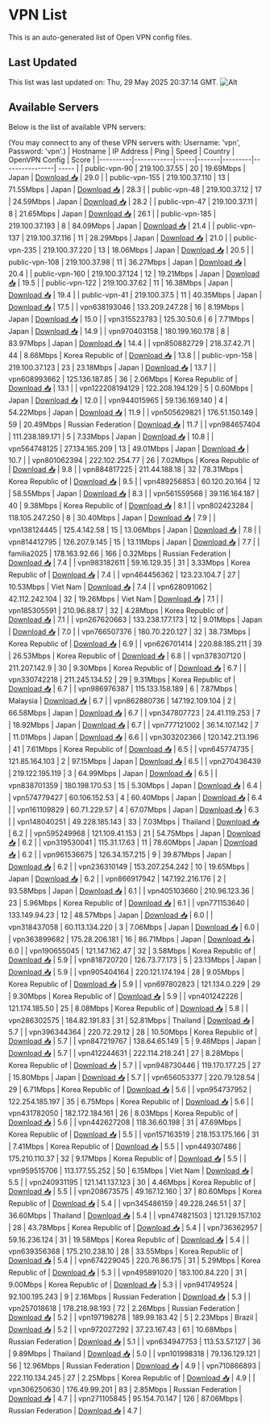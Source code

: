 # VPN List

This is an auto-generated list of Open VPN config files.

## Last Updated

This list was last updated on: Thu, 29 May 2025 20:37:14 GMT.
![Alt](https://repobeats.axiom.co/api/embed/186b98318ef1479477931607c1ad7d823f12451f.svg "Repobeats analytics image")

## Available Servers

Below is the list of available VPN servers:

(You may connect to any of these VPN servers with: Username: 'vpn', Password: 'vpn'.)
| Hostname | IP Address | Ping | Speed | Country | OpenVPN Config | Score |
|----------|------------|------|-------|---------|----------------| ----- |
| public-vpn-90 | 219.100.37.55 | 20 | 19.69Mbps | Japan | [Download 📥](./configs/server_0_JP.ovpn) | 29.0 |
| public-vpn-155 | 219.100.37.110 | 13 | 71.55Mbps | Japan | [Download 📥](./configs/server_1_JP.ovpn) | 28.3 |
| public-vpn-48 | 219.100.37.12 | 17 | 24.59Mbps | Japan | [Download 📥](./configs/server_2_JP.ovpn) | 28.2 |
| public-vpn-47 | 219.100.37.11 | 8 | 21.65Mbps | Japan | [Download 📥](./configs/server_3_JP.ovpn) | 26.1 |
| public-vpn-185 | 219.100.37.193 | 8 | 84.09Mbps | Japan | [Download 📥](./configs/server_4_JP.ovpn) | 21.4 |
| public-vpn-137 | 219.100.37.116 | 11 | 28.29Mbps | Japan | [Download 📥](./configs/server_5_JP.ovpn) | 21.0 |
| public-vpn-235 | 219.100.37.220 | 13 | 18.06Mbps | Japan | [Download 📥](./configs/server_6_JP.ovpn) | 20.5 |
| public-vpn-108 | 219.100.37.98 | 11 | 36.27Mbps | Japan | [Download 📥](./configs/server_7_JP.ovpn) | 20.4 |
| public-vpn-160 | 219.100.37.124 | 12 | 19.21Mbps | Japan | [Download 📥](./configs/server_8_JP.ovpn) | 19.5 |
| public-vpn-122 | 219.100.37.62 | 11 | 16.38Mbps | Japan | [Download 📥](./configs/server_9_JP.ovpn) | 19.4 |
| public-vpn-41 | 219.100.37.5 | 11 | 40.35Mbps | Japan | [Download 📥](./configs/server_10_JP.ovpn) | 17.5 |
| vpn638193046 | 133.209.247.28 | 16 | 8.19Mbps | Japan | [Download 📥](./configs/server_11_JP.ovpn) | 15.0 |
| vpn315523783 | 125.30.50.6 | 6 | 7.71Mbps | Japan | [Download 📥](./configs/server_12_JP.ovpn) | 14.9 |
| vpn970403158 | 180.199.160.178 | 8 | 83.97Mbps | Japan | [Download 📥](./configs/server_13_JP.ovpn) | 14.4 |
| vpn850882729 | 218.37.42.71 | 44 | 8.66Mbps | Korea Republic of | [Download 📥](./configs/server_14_KR.ovpn) | 13.8 |
| public-vpn-158 | 219.100.37.123 | 23 | 23.18Mbps | Japan | [Download 📥](./configs/server_15_JP.ovpn) | 13.7 |
| vpn608993662 | 125.136.187.85 | 36 | 2.06Mbps | Korea Republic of | [Download 📥](./configs/server_16_KR.ovpn) | 13.1 |
| vpn122208194129 | 122.208.194.129 | 5 | 0.60Mbps | Japan | [Download 📥](./configs/server_17_JP.ovpn) | 12.0 |
| vpn944015965 | 59.136.169.140 | 4 | 54.22Mbps | Japan | [Download 📥](./configs/server_18_JP.ovpn) | 11.9 |
| vpn505629821 | 176.51.150.149 | 59 | 20.49Mbps | Russian Federation | [Download 📥](./configs/server_19_RU.ovpn) | 11.7 |
| vpn984657404 | 111.238.189.171 | 5 | 7.33Mbps | Japan | [Download 📥](./configs/server_20_JP.ovpn) | 10.8 |
| vpn564748125 | 27.134.165.209 | 13 | 49.01Mbps | Japan | [Download 📥](./configs/server_21_JP.ovpn) | 10.7 |
| vpn801062394 | 222.102.254.77 | 26 | 7.02Mbps | Korea Republic of | [Download 📥](./configs/server_22_KR.ovpn) | 9.8 |
| vpn884817225 | 211.44.188.18 | 32 | 78.31Mbps | Korea Republic of | [Download 📥](./configs/server_23_KR.ovpn) | 9.5 |
| vpn489256853 | 60.120.20.164 | 12 | 58.55Mbps | Japan | [Download 📥](./configs/server_24_JP.ovpn) | 8.3 |
| vpn561559568 | 39.116.164.187 | 40 | 9.38Mbps | Korea Republic of | [Download 📥](./configs/server_25_KR.ovpn) | 8.1 |
| vpn802423284 | 118.105.247.250 | 8 | 30.40Mbps | Japan | [Download 📥](./configs/server_26_JP.ovpn) | 7.9 |
| vpn138124445 | 125.4.142.58 | 15 | 13.06Mbps | Japan | [Download 📥](./configs/server_27_JP.ovpn) | 7.8 |
| vpn814412795 | 126.207.9.145 | 15 | 13.11Mbps | Japan | [Download 📥](./configs/server_28_JP.ovpn) | 7.7 |
| familia2025 | 178.163.92.66 | 166 | 0.32Mbps | Russian Federation | [Download 📥](./configs/server_29_RU.ovpn) | 7.4 |
| vpn983182611 | 59.16.129.35 | 31 | 3.33Mbps | Korea Republic of | [Download 📥](./configs/server_30_KR.ovpn) | 7.4 |
| vpn464456362 | 123.23.104.7 | 27 | 10.53Mbps | Viet Nam | [Download 📥](./configs/server_31_VN.ovpn) | 7.4 |
| vpn628091062 | 42.112.242.104 | 32 | 19.26Mbps | Viet Nam | [Download 📥](./configs/server_32_VN.ovpn) | 7.1 |
| vpn185305591 | 210.96.88.17 | 32 | 4.28Mbps | Korea Republic of | [Download 📥](./configs/server_33_KR.ovpn) | 7.1 |
| vpn267620663 | 133.238.177.173 | 12 | 9.01Mbps | Japan | [Download 📥](./configs/server_34_JP.ovpn) | 7.0 |
| vpn766507376 | 180.70.220.127 | 32 | 38.73Mbps | Korea Republic of | [Download 📥](./configs/server_35_KR.ovpn) | 6.9 |
| vpn626701414 | 220.88.185.211 | 39 | 26.53Mbps | Korea Republic of | [Download 📥](./configs/server_36_KR.ovpn) | 6.8 |
| vpn378307120 | 211.207.142.9 | 30 | 9.30Mbps | Korea Republic of | [Download 📥](./configs/server_37_KR.ovpn) | 6.7 |
| vpn330742218 | 211.245.134.52 | 29 | 9.31Mbps | Korea Republic of | [Download 📥](./configs/server_38_KR.ovpn) | 6.7 |
| vpn986976387 | 115.133.158.189 | 6 | 7.87Mbps | Malaysia | [Download 📥](./configs/server_39_MY.ovpn) | 6.7 |
| vpn862880736 | 147.192.109.104 | 2 | 66.58Mbps | Japan | [Download 📥](./configs/server_40_JP.ovpn) | 6.7 |
| vpn347807723 | 24.41.119.253 | 7 | 18.92Mbps | Japan | [Download 📥](./configs/server_41_JP.ovpn) | 6.7 |
| vpn777121002 | 36.14.107.142 | 7 | 11.01Mbps | Japan | [Download 📥](./configs/server_42_JP.ovpn) | 6.6 |
| vpn303202366 | 120.142.213.196 | 41 | 7.61Mbps | Korea Republic of | [Download 📥](./configs/server_43_KR.ovpn) | 6.5 |
| vpn645774735 | 121.85.164.103 | 2 | 97.15Mbps | Japan | [Download 📥](./configs/server_44_JP.ovpn) | 6.5 |
| vpn270436439 | 219.122.195.119 | 3 | 64.99Mbps | Japan | [Download 📥](./configs/server_45_JP.ovpn) | 6.5 |
| vpn838701359 | 180.198.170.53 | 15 | 5.30Mbps | Japan | [Download 📥](./configs/server_46_JP.ovpn) | 6.4 |
| vpn574779427 | 60.106.152.53 | 4 | 60.40Mbps | Japan | [Download 📥](./configs/server_47_JP.ovpn) | 6.4 |
| vpn161109829 | 60.71.229.57 | 4 | 67.07Mbps | Japan | [Download 📥](./configs/server_48_JP.ovpn) | 6.3 |
| vpn148040251 | 49.228.185.143 | 33 | 7.03Mbps | Thailand | [Download 📥](./configs/server_49_TH.ovpn) | 6.2 |
| vpn595249968 | 121.109.41.153 | 21 | 54.75Mbps | Japan | [Download 📥](./configs/server_50_JP.ovpn) | 6.2 |
| vpn319530041 | 115.31.17.63 | 11 | 78.60Mbps | Japan | [Download 📥](./configs/server_51_JP.ovpn) | 6.2 |
| vpn961536675 | 126.34.157.215 | 9 | 39.87Mbps | Japan | [Download 📥](./configs/server_52_JP.ovpn) | 6.2 |
| vpn236310149 | 153.207.254.242 | 10 | 19.65Mbps | Japan | [Download 📥](./configs/server_53_JP.ovpn) | 6.2 |
| vpn866917942 | 147.192.216.176 | 2 | 93.58Mbps | Japan | [Download 📥](./configs/server_54_JP.ovpn) | 6.1 |
| vpn405103660 | 210.96.123.36 | 23 | 5.96Mbps | Korea Republic of | [Download 📥](./configs/server_55_KR.ovpn) | 6.1 |
| vpn771153640 | 133.149.94.23 | 12 | 48.57Mbps | Japan | [Download 📥](./configs/server_56_JP.ovpn) | 6.0 |
| vpn318437058 | 60.113.134.220 | 3 | 7.06Mbps | Japan | [Download 📥](./configs/server_57_JP.ovpn) | 6.0 |
| vpn363899682 | 175.28.206.181 | 16 | 86.71Mbps | Japan | [Download 📥](./configs/server_58_JP.ovpn) | 6.0 |
| vpn190655045 | 121.147.162.47 | 32 | 3.58Mbps | Korea Republic of | [Download 📥](./configs/server_59_KR.ovpn) | 5.9 |
| vpn818720720 | 126.73.77.173 | 5 | 23.13Mbps | Japan | [Download 📥](./configs/server_60_JP.ovpn) | 5.9 |
| vpn905404164 | 220.121.174.194 | 28 | 9.05Mbps | Korea Republic of | [Download 📥](./configs/server_61_KR.ovpn) | 5.9 |
| vpn697802823 | 121.134.0.229 | 29 | 9.30Mbps | Korea Republic of | [Download 📥](./configs/server_62_KR.ovpn) | 5.9 |
| vpn401242226 | 121.174.185.50 | 25 | 8.08Mbps | Korea Republic of | [Download 📥](./configs/server_63_KR.ovpn) | 5.8 |
| vpn286302575 | 184.82.191.83 | 31 | 52.81Mbps | Thailand | [Download 📥](./configs/server_64_TH.ovpn) | 5.7 |
| vpn396344364 | 220.72.29.12 | 28 | 10.50Mbps | Korea Republic of | [Download 📥](./configs/server_65_KR.ovpn) | 5.7 |
| vpn847219767 | 138.64.65.149 | 5 | 9.48Mbps | Japan | [Download 📥](./configs/server_66_JP.ovpn) | 5.7 |
| vpn412244631 | 222.114.218.241 | 27 | 8.28Mbps | Korea Republic of | [Download 📥](./configs/server_67_KR.ovpn) | 5.7 |
| vpn948730446 | 119.170.177.25 | 27 | 15.80Mbps | Japan | [Download 📥](./configs/server_68_JP.ovpn) | 5.7 |
| vpn656053377 | 220.79.128.54 | 29 | 6.71Mbps | Korea Republic of | [Download 📥](./configs/server_69_KR.ovpn) | 5.6 |
| vpn954737952 | 122.254.185.197 | 35 | 6.75Mbps | Korea Republic of | [Download 📥](./configs/server_70_KR.ovpn) | 5.6 |
| vpn431782050 | 182.172.184.161 | 26 | 8.03Mbps | Korea Republic of | [Download 📥](./configs/server_71_KR.ovpn) | 5.6 |
| vpn442627208 | 118.36.60.198 | 31 | 47.69Mbps | Korea Republic of | [Download 📥](./configs/server_72_KR.ovpn) | 5.5 |
| vpn157163519 | 218.153.175.166 | 31 | 7.41Mbps | Korea Republic of | [Download 📥](./configs/server_73_KR.ovpn) | 5.5 |
| vpn449307486 | 175.210.110.37 | 32 | 9.17Mbps | Korea Republic of | [Download 📥](./configs/server_74_KR.ovpn) | 5.5 |
| vpn959515706 | 113.177.55.252 | 50 | 6.15Mbps | Viet Nam | [Download 📥](./configs/server_75_VN.ovpn) | 5.5 |
| vpn240931195 | 121.141.137.123 | 30 | 4.46Mbps | Korea Republic of | [Download 📥](./configs/server_76_KR.ovpn) | 5.5 |
| vpn208673575 | 49.167.12.160 | 37 | 80.60Mbps | Korea Republic of | [Download 📥](./configs/server_77_KR.ovpn) | 5.4 |
| vpn345486159 | 49.228.246.51 | 37 | 36.60Mbps | Thailand | [Download 📥](./configs/server_78_TH.ovpn) | 5.4 |
| vpn474821503 | 121.129.157.102 | 28 | 43.78Mbps | Korea Republic of | [Download 📥](./configs/server_79_KR.ovpn) | 5.4 |
| vpn736362957 | 59.16.236.124 | 31 | 19.58Mbps | Korea Republic of | [Download 📥](./configs/server_80_KR.ovpn) | 5.4 |
| vpn639356368 | 175.210.238.10 | 28 | 33.55Mbps | Korea Republic of | [Download 📥](./configs/server_81_KR.ovpn) | 5.4 |
| vpn674229045 | 220.76.86.175 | 31 | 5.29Mbps | Korea Republic of | [Download 📥](./configs/server_82_KR.ovpn) | 5.3 |
| vpn495891020 | 183.100.84.220 | 31 | 9.00Mbps | Korea Republic of | [Download 📥](./configs/server_83_KR.ovpn) | 5.3 |
| vpn941749524 | 92.100.195.243 | 9 | 2.16Mbps | Russian Federation | [Download 📥](./configs/server_84_RU.ovpn) | 5.3 |
| vpn257018618 | 178.218.98.193 | 72 | 2.26Mbps | Russian Federation | [Download 📥](./configs/server_85_RU.ovpn) | 5.2 |
| vpn197198278 | 189.99.183.42 | 5 | 2.23Mbps | Brazil | [Download 📥](./configs/server_86_BR.ovpn) | 5.2 |
| vpn972027292 | 37.23.167.43 | 61 | 10.68Mbps | Russian Federation | [Download 📥](./configs/server_87_RU.ovpn) | 5.1 |
| vpn634947753 | 113.53.57.127 | 36 | 9.89Mbps | Thailand | [Download 📥](./configs/server_88_TH.ovpn) | 5.0 |
| vpn101998318 | 79.136.129.121 | 56 | 12.96Mbps | Russian Federation | [Download 📥](./configs/server_89_RU.ovpn) | 4.9 |
| vpn710866893 | 222.110.134.245 | 27 | 2.25Mbps | Korea Republic of | [Download 📥](./configs/server_90_KR.ovpn) | 4.9 |
| vpn306250630 | 176.49.99.201 | 83 | 2.85Mbps | Russian Federation | [Download 📥](./configs/server_91_RU.ovpn) | 4.7 |
| vpn271105845 | 95.154.70.147 | 126 | 87.06Mbps | Russian Federation | [Download 📥](./configs/server_92_RU.ovpn) | 4.7 |
